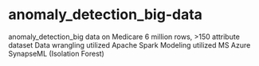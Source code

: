 # anomaly_detection_big-data
anomaly_detection_big data on Medicare 6 million rows, >150 attribute dataset
Data wrangling utilized Apache Spark
Modeling utilized MS Azure SynapseML (Isolation Forest)

